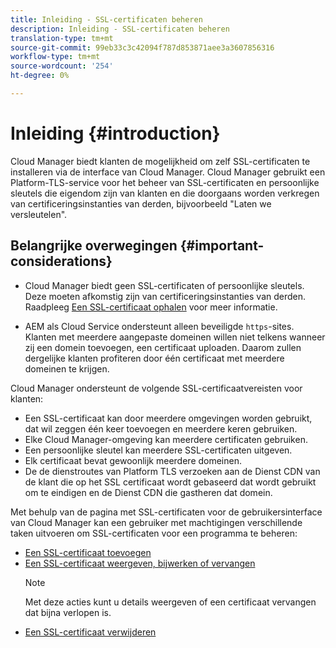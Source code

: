 ```yaml
---
title: Inleiding - SSL-certificaten beheren
description: Inleiding - SSL-certificaten beheren
translation-type: tm+mt
source-git-commit: 99eb33c3c42094f787d853871aee3a3607856316
workflow-type: tm+mt
source-wordcount: '254'
ht-degree: 0%

---
```



# Inleiding {#introduction}

Cloud Manager biedt klanten de mogelijkheid om zelf SSL-certificaten te installeren via de interface van Cloud Manager. Cloud Manager gebruikt een Platform-TLS-service voor het beheer van SSL-certificaten en persoonlijke sleutels die eigendom zijn van klanten en die doorgaans worden verkregen van certificeringsinstanties van derden, bijvoorbeeld &quot;Laten we versleutelen&quot;.

## Belangrijke overwegingen {#important-considerations}


* Cloud Manager biedt geen SSL-certificaten of persoonlijke sleutels. Deze moeten afkomstig zijn van certificeringsinstanties van derden. Raadpleeg [Een SSL-certificaat ophalen](/help/implementing/cloud-manager/managing-ssl-certifications/get-ssl-certificate.md) voor meer informatie.

* AEM als Cloud Service ondersteunt alleen beveiligde `https`-sites. Klanten met meerdere aangepaste domeinen willen niet telkens wanneer zij een domein toevoegen, een certificaat uploaden. Daarom zullen dergelijke klanten profiteren door één certificaat met meerdere domeinen te krijgen.

Cloud Manager ondersteunt de volgende SSL-certificaatvereisten voor klanten:

* Een SSL-certificaat kan door meerdere omgevingen worden gebruikt, dat wil zeggen één keer toevoegen en meerdere keren gebruiken.
* Elke Cloud Manager-omgeving kan meerdere certificaten gebruiken.
* Een persoonlijke sleutel kan meerdere SSL-certificaten uitgeven.
* Elk certificaat bevat gewoonlijk meerdere domeinen.
* De de dienstroutes van Platform TLS verzoeken aan de Dienst CDN van de klant die op het SSL certificaat wordt gebaseerd dat wordt gebruikt om te eindigen en de Dienst CDN die gastheren dat domein.

Met behulp van de pagina met SSL-certificaten voor de gebruikersinterface van Cloud Manager kan een gebruiker met machtigingen verschillende taken uitvoeren om SSL-certificaten voor een programma te beheren:

* [Een SSL-certificaat toevoegen](/help/implementing/cloud-manager/managing-ssl-certifications/add-ssl-certificate.md)
* [Een SSL-certificaat weergeven, bijwerken of vervangen](/help/implementing/cloud-manager/managing-ssl-certifications/view-update-replace-ssl-certificate.md)
   >[!NOTE]
   >Met deze acties kunt u details weergeven of een certificaat vervangen dat bijna verlopen is.
* [Een SSL-certificaat verwijderen](/help/implementing/cloud-manager/managing-ssl-certifications/delete-ssl-certificate.md)